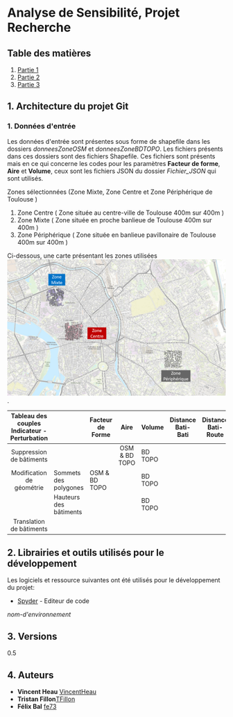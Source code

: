 # Analyse de Sensibilité, Projet Recherche


## Table des matières
1. [Partie 1](#)
2. [Partie 2](#)
3. [Partie 3](#)

## 1. Architecture du projet Git
### 1. Données d'entrée
Les données d'entrée sont présentes sous forme de shapefile dans les dossiers *donneesZoneOSM* et *donneesZoneBDTOPO*. Les fichiers présents dans ces dossiers sont des fichiers Shapefile. Ces fichiers sont présents mais en ce qui concerne les codes pour les paramètres **Facteur de forme**, **Aire** et **Volume**, ceux sont les fichiers JSON du dossier *Fichier_JSON* qui sont utilisés.

Zones sélectionnées (Zone Mixte, Zone Centre et Zone Périphérique de Toulouse )

1. Zone Centre ( Zone située au centre-ville de Toulouse 400m sur 400m )
2. Zone Mixte ( Zone située en proche banlieue de Toulouse 400m sur 400m )
3. Zone Périphérique ( Zone située en banlieue pavillonaire de Toulouse 400m sur 400m )

Ci-dessous, une carte présentant les zones utilisées
![Carte des zones à Toulouse](/Annexes/Autres/zone.png "Les 3 zones utilisées dans les tests pour ce projet").

|   Tableau des couples  Indicateur - Perturbation  |                          | Facteur de Forme |     Aire      | Volume  | Distance  Bati-Bati | Distance  Bati-Route |
|:-------------------------------------------------:|--------------------------|------------------|:-------------:|---------|:-------------------:|----------------------|
|              Suppression  de bâtiments            |                          |                  | OSM & BD TOPO | BD TOPO |                     |                      |
|               Modification de géométrie           |  Sommets  des  polygones |   OSM & BD TOPO  |               | BD TOPO |                     |                      |
|                                                   | Hauteurs  des  bâtiments |                  |               | BD TOPO |                     |                      |
|              Translation de bâtiments             |                          |                  |               |         |                     |                      |

## 2. Librairies et outils utilisés pour le développement

Les logiciels et ressource suivantes ont été utilisés pour le développement du projet:

* [Spyder]() - Editeur de code

*nom-d'environnement*
## 3. Versions
0.5
## 4. Auteurs

* **Vincent Heau** [VincentHeau](https://github.com/VincentHeau)
* **Tristan Fillon**[TFillon](https://github.com/TFillon)
* **Félix Bal** [fe73](https://github.com/fe73)
